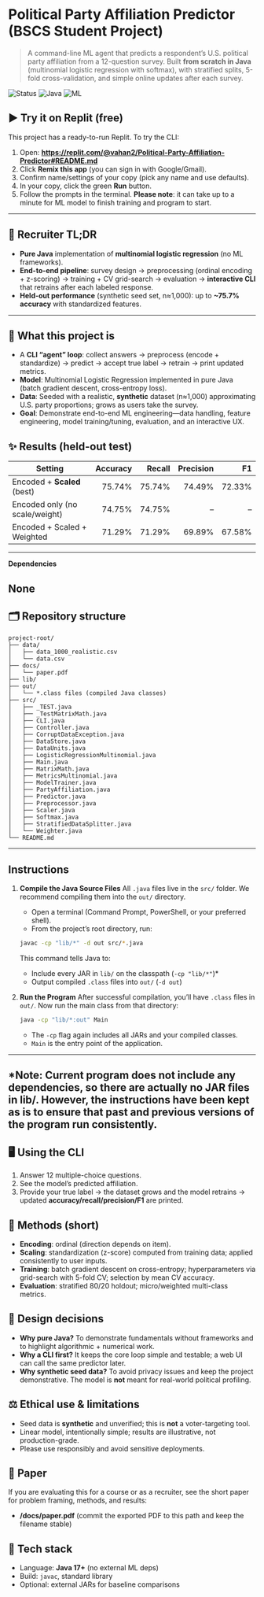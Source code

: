 # Political Party Affiliation Predictor (BSCS Student Project)

> A command-line ML agent that predicts a respondent’s U.S. political party affiliation from a 12-question survey. Built **from scratch in Java** (multinomial logistic regression with softmax), with stratified splits, 5-fold cross-validation, and simple online updates after each survey.

![Status](https://img.shields.io/badge/status-student_project-blue)
![Java](https://img.shields.io/badge/Java-Pure%20Java-orange)
![ML](https://img.shields.io/badge/ML-Logistic%20Regression-green)


## ▶ Try it on Replit (free)

This project has a ready-to-run Replit. To try the CLI:

1. Open: **https://replit.com/@vahan2/Political-Party-Affiliation-Predictor#README.md**
2. Click **Remix this app** (you can sign in with Google/Gmail).
3. Confirm name/settings of your copy (pick any name and use defaults).
4. In your copy, click the green **Run** button.
5. Follow the prompts in the terminal. **Please note**: it can take up to a minute for ML model to finish training and program to start.

---

## 🔎 Recruiter TL;DR
- **Pure Java** implementation of **multinomial logistic regression** (no ML frameworks).
- **End-to-end pipeline**: survey design → preprocessing (ordinal encoding + z-scoring) → training + CV grid-search → evaluation → **interactive CLI** that retrains after each labeled response.
- **Held-out performance** (synthetic seed set, n≈1,000): up to **~75.7% accuracy** with standardized features.

---

## 🧠 What this project is
- A **CLI “agent” loop**: collect answers → preprocess (encode + standardize) → predict → accept true label → retrain → print updated metrics.
- **Model**: Multinomial Logistic Regression implemented in pure Java (batch gradient descent, cross-entropy loss).
- **Data**: Seeded with a realistic, **synthetic** dataset (n≈1,000) approximating U.S. party proportions; grows as users take the survey.
- **Goal**: Demonstrate end-to-end ML engineering—data handling, feature engineering, model training/tuning, evaluation, and an interactive UX.

## ✨ Results (held-out test)
| Setting                         | Accuracy | Recall | Precision | F1 |
|---------------------------------|---------:|------:|----------:|---:|
| Encoded + **Scaled** (best)     | 75.74%   | 75.74%| 74.49%    | 72.33% |
| Encoded only (no scale/weight)  | 74.75%   | 74.75%| –         | –    |
| Encoded + Scaled + Weighted     | 71.29%   | 71.29%| 69.89%    | 67.58% |

---
**Dependencies**

None
---

## 🗂️ Repository structure

```
project-root/
├── data/
│   ├── data_1000_realistic.csv 
│   └── data.csv
├── docs/
│   └── paper.pdf   
├── lib/
├── out/
│   └── *.class files (compiled Java classes)
├── src/
│   ├── _TEST.java
│   ├── _TestMatrixMath.java
│   ├── CLI.java
│   ├── Controller.java
│   ├── CorruptDataException.java
│   ├── DataStore.java
│   ├── DataUnits.java
│   ├── LogisticRegressionMultinomial.java
│   ├── Main.java
│   ├── MatrixMath.java
│   ├── MetricsMultinomial.java
│   ├── ModelTrainer.java
│   ├── PartyAffiliation.java
│   ├── Predictor.java
│   ├── Preprocessor.java
│   ├── Scaler.java
│   ├── Softmax.java
│   ├── StratifiedDataSplitter.java
│   └── Weighter.java
└── README.md
```

---

## Instructions

1. **Compile the Java Source Files**
   All `.java` files live in the `src/` folder. We recommend compiling them into the `out/` directory.

   * Open a terminal (Command Prompt, PowerShell, or your preferred shell).
   * From the project’s root directory, run:

   ```bash
   javac -cp "lib/*" -d out src/*.java
   ```

   This command tells Java to:

   * Include every JAR in `lib/` on the classpath (`-cp "lib/*"`)*
   * Output compiled `.class` files into `out/` (`-d out`)

2. **Run the Program**
   After successful compilation, you’ll have `.class` files in `out/`. Now run the main class from that directory:

   ```bash
   java -cp "lib/*:out" Main
   ```

   * The `-cp` flag again includes all JARs and your compiled classes.
   * `Main` is the entry point of the application.

---
*Note: Current program does not include any dependencies, so there are actually
no JAR files in lib/. However, the instructions have been kept as is to ensure that
past and previous versions of the program run consistently.
---

## 🖥️ Using the CLI
1. Answer 12 multiple-choice questions.
2. See the model’s predicted affiliation.
3. Provide your true label → the dataset grows and the model retrains → updated **accuracy/recall/precision/F1** are printed.

## 🔬 Methods (short)
- **Encoding**: ordinal (direction depends on item).
- **Scaling**: standardization (z-score) computed from training data; applied consistently to user inputs.
- **Training**: batch gradient descent on cross-entropy; hyperparameters via grid-search with 5-fold CV; selection by mean CV accuracy.
- **Evaluation**: stratified 80/20 holdout; micro/weighted multi-class metrics.

## 🧩 Design decisions
- **Why pure Java?** To demonstrate fundamentals without frameworks and to highlight algorithmic + numerical work.
- **Why a CLI first?** It keeps the core loop simple and testable; a web UI can call the same predictor later.
- **Why synthetic seed data?** To avoid privacy issues and keep the project demonstrative. The model is **not** meant for real-world political profiling.

## ⚖️ Ethical use & limitations
- Seed data is **synthetic** and unverified; this is **not** a voter-targeting tool.
- Linear model, intentionally simple; results are illustrative, not production-grade.
- Please use responsibly and avoid sensitive deployments.

## 📄 Paper
If you are evaluating this for a course or as a recruiter, see the short paper for problem framing, methods, and results:
- **/docs/paper.pdf** (commit the exported PDF to this path and keep the filename stable)

## 🧱 Tech stack
- Language: **Java 17+** (no external ML deps)
- Build: `javac`, standard library
- Optional: external JARs for baseline comparisons
